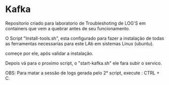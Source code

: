 # Kafka

Repositorio criado para laboratorio de Troubleshoting de LOG'S em containers que vem a quebrar antes de seu funcionamento.

O Script "Install-tools.sh", esta configurado para fazer a instalação de todas as ferramentas necessarias para este LAb em sistemas Linux (ubuntu).

começe por ele, após validar a instalação.

Depois vá para o proximo script, o "start-kafka.sh" ele fara subir o servico.

OBS: Para matar a sessão de logs gerada pelo 2° script, execute : CTRL + C.


